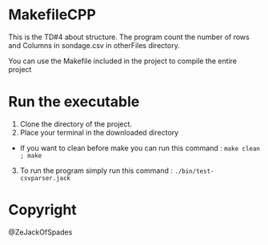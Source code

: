 # MakefileCPP

This is the TD#4 about structure.
The program count the number of rows and Columns in sondage.csv in otherFiles directory.

You can use the Makefile included in the project to compile the entire project

# Run the executable

1. Clone the directory of the project.
2. Place your terminal in the downloaded directory
* If you want to clean before make you can run this command : `make clean ; make`
3. To run the program simply run this command : `./bin/test-csvparser.jack`  

# Copyright 
@ZeJackOfSpades